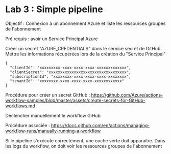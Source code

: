 # Lab 3 : Simple pipeline

Objectif : Connexion à un abonnement Azure et liste les ressources groupes de l'abonnement

Pré requis : avoir un Service Principal Azure

Créer un secret "AZURE_CREDENTIALS" dans le service secret de GitHub.
Mettre les informations récupérées lors de la création du "Service Principal"
  ```
  {
    "clientId": "xxxxxxxxx-xxxx-xxxx-xxxx-xxxxxxxxxxxxx",
    "clientSecret": "xxxxxxxxxxxxxxxxxxxxxxxxxxxxxxxxxx",
    "subscriptionId": "xxxxxxxx-xxxx-xxxx-xxxx-xxxxxxxx",
    "tenantId": "xxxxxxxx-xxxx-xxxx-xxxx-xxxxxxxxxxxx"
  }
  ```
   


Procédure pour créer un secret GitHub : https://github.com/Azure/actions-workflow-samples/blob/master/assets/create-secrets-for-GitHub-workflows.md

Déclencher manuellement le workflow GiHub

Procédure associée : https://docs.github.com/en/actions/managing-workflow-runs/manually-running-a-workflow

Si le pipeline s'exécute correctement, une coche verte doit apparaitre. Dans les logs du workflow, on doit voir les ressources groupes de l'abonnement

  
